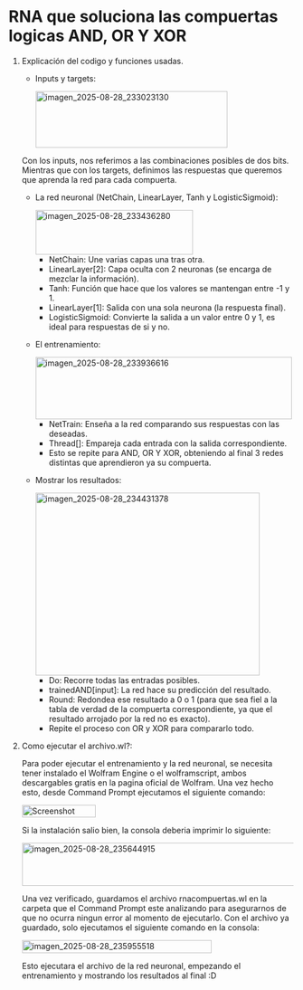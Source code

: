 # RNA que soluciona las compuertas logicas AND, OR Y XOR
1. Explicación del codigo y funciones usadas.
   
   - Inputs y targets:

     <img width="339" height="100" alt="imagen_2025-08-28_233023130" src="https://github.com/user-attachments/assets/8e09bc40-00e5-4a87-8df1-e109f7a2662b" />

   Con los inputs, nos referimos a las combinaciones posibles de dos bits. Mientras que con los targets, definimos las respuestas que queremos que aprenda la red para cada compuerta.


   - La red neuronal (NetChain, LinearLayer, Tanh y LogisticSigmoid):

     <img width="278" height="79" alt="imagen_2025-08-28_233436280" src="https://github.com/user-attachments/assets/106e445b-3c1f-4e6f-8000-209ae309a983" />

      - NetChain: Une varias capas una tras otra.
      - LinearLayer[2]: Capa oculta con 2 neuronas (se encarga de mezclar la información).
      - Tanh: Función que hace que los valores se mantengan entre -1 y 1.
      - LinearLayer[1]: Salida con una sola neurona (la respuesta final).
      - LogisticSigmoid: Convierte la salida a un valor entre 0 y 1, es ideal para respuestas de si y no.

   - El entrenamiento:

     <img width="453" height="110" alt="imagen_2025-08-28_233936616" src="https://github.com/user-attachments/assets/d830c020-f558-45db-bad6-f4a8099aa640" />

       - NetTrain: Enseña a la red comparando sus respuestas con las deseadas.
       - Thread[]: Empareja cada entrada con la salida correspondiente.
       - Esto se repite para AND, OR Y XOR, obteniendo al final 3 redes distintas que aprendieron ya su compuerta.

   - Mostrar los resultados:

     <img width="396" height="323" alt="imagen_2025-08-28_234431378" src="https://github.com/user-attachments/assets/01b18efc-31b7-4d5a-8d9c-019d68d2b197" />

       - Do: Recorre todas las entradas posibles.
       - trainedAND[input]: La red hace su predicción del resultado.
       - Round: Redondea ese resultado a 0 o 1 (para que sea fiel a la tabla de verdad de la compuerta correspondiente, ya que el resultado arrojado por la red no es exacto).
       - Repite el proceso con OR y XOR para compararlo todo.


2. Como ejecutar el archivo.wl?:

   Para poder ejecutar el entrenamiento y la red neuronal, se necesita tener instalado el Wolfram Engine o el wolframscript, ambos descargables gratis en la pagina oficial de Wolfram. Una vez hecho esto, desde Command Prompt ejecutamos el siguiente comando:

   <img width="130" height="22" alt="Screenshot 2025-08-28 235503" src="https://github.com/user-attachments/assets/e82a75dd-6d76-41ea-8bf9-04bfd4322d3c" />

   Si la instalación salio bien, la consola deberia imprimir lo siguiente:

   <img width="557" height="76" alt="imagen_2025-08-28_235644915" src="https://github.com/user-attachments/assets/1780be74-04ab-4737-b448-b6cdfe795c54" />

   Una vez verificado, guardamos el archivo rnacompuertas.wl en la carpeta que el Command Prompt este analizando para asegurarnos de que no ocurra ningun error al momento de ejecutarlo. Con el archivo ya guardado, solo ejecutamos el siguiente comando en la consola:

   <img width="335" height="23" alt="imagen_2025-08-28_235955518" src="https://github.com/user-attachments/assets/09a4f74b-2862-484f-accb-6ce0e8dd613b" />

   Esto ejecutara el archivo de la red neuronal, empezando el entrenamiento y mostrando los resultados al final :D



   


     

